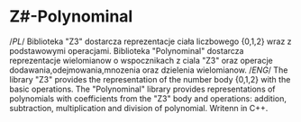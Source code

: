 # Z#-Polynominal
/*PL*/
Biblioteka "Z3" dostarcza reprezentacje ciała liczbowego {0,1,2} wraz z podstawowymi operacjami.
Biblioteka "Polynominal" dostarcza reprezentacje wielomianow o wspocznikach z ciala "Z3" oraz operacje dodawania,odejmowania,mnozenia oraz dzielenia
wielomianow.
/*ENG*/
The library "Z3" provides the representation  of the number body {0,1,2} with the basic operations.
The "Polynominal" library provides representations of polynomials with coefficients from the "Z3" body and operations: addition, subtraction, multiplication and division of polynomial.
Writenn in C++.
